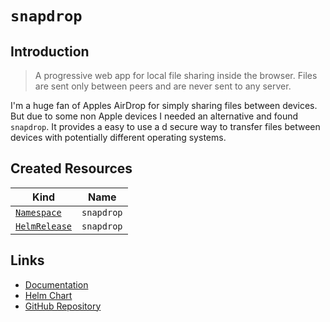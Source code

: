 # `snapdrop`

## Introduction

> A progressive web app for local file sharing inside the browser. Files are sent only between peers and are never sent to any server.

I'm a huge fan of Apples AirDrop for simply sharing files between devices. But due to some non Apple devices I needed an alternative and found `snapdrop`. It provides a easy to use a d secure way to transfer files between devices with potentially different operating systems.

## Created Resources

| Kind                                | Name             |
| ----------------------------------- | ---------------- |
| [`Namespace`][ref-namespace]        | `snapdrop`       |
| [`HelmRelease`][ref-helm-release]   | `snapdrop`       |

[ref-namespace]: https://kubernetes.io/docs/reference/kubernetes-api/cluster-resources/namespace-v1/
[ref-helm-release]: https://fluxcd.io/docs/components/helm/helmreleases/

## Links

- [Documentation](https://github.com/RobinLinus/snapdrop/tree/master/docs)
- [Helm Chart](https://charts.pascaliske.dev/charts/snapdrop/)
- [GitHub Repository](https://github.com/RobinLinus/snapdrop)
